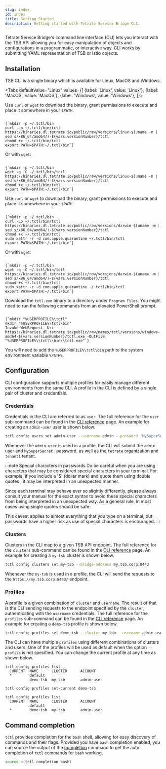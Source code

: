 ```yaml
---
slug: index
id: index
title: Getting Started
description: Getting started with Tetrate Service Bridge CLI.
---
```


Tetrate Service Bridge's command line interface (CLI) lets you interact with the
TSB API allowing you for easy manipulation of objects and configurations in a
programmatic, or interactive way. CLI works by submitting YAML representation of
TSB or Istio objects.

## Installation

TSB CLI is a single binary which is available for Linux, MacOS and Windows.

<Tabs
  defaultValue="Linux"
  values={[
    {label: 'Linux', value: 'Linux'},
    {label: 'MacOS', value: 'MacOS'},
    {label: 'Windows', value: 'Windows'},
  ]}>
  <TabItem value="Linux">

Use `curl` or `wget` to download the binary, grant permissions to execute and
place it somewhere in your `$PATH`.

<pre><code>
{`mkdir -p ~/.tctl/bin
curl -Lo ~/.tctl/bin/tctl https://binaries.dl.tetrate.io/public/raw/versions/linux-$(uname -m | sed s/x86_64/amd64/)-${vars.versionNumber}/tctl
chmod +x ~/.tctl/bin/tctl
export PATH=$PATH:~/.tctl/bin`}
</code></pre>

Or with `wget`:

<pre><code>
{`mkdir -p ~/.tctl/bin
wget -q -O ~/.tctl/bin/tctl https://binaries.dl.tetrate.io/public/raw/versions/linux-$(uname -m | sed s/x86_64/amd64/)-${vars.versionNumber}/tctl
chmod +x ~/.tctl/bin/tctl
export PATH=$PATH:~/.tctl/bin`}
</code></pre>

  </TabItem>
  <TabItem value="MacOS">

Use `curl` or `wget` to download the binary, grant permissions to execute and
place it somewhere in your `$PATH`.

<pre><code>
{`mkdir -p ~/.tctl/bin
curl -Lo ~/.tctl/bin/tctl https://binaries.dl.tetrate.io/public/raw/versions/darwin-$(uname -m | sed s/x86_64/amd64/)-${vars.versionNumber}/tctl
chmod +x ~/.tctl/bin/tctl
sudo xattr -r -d com.apple.quarantine ~/.tctl/bin/tctl
export PATH=$PATH:~/.tctl/bin`}
</code></pre>

Or with `wget`:

<pre><code>
{`mkdir -p ~/.tctl/bin
wget -q -O ~/.tctl/bin/tctl https://binaries.dl.tetrate.io/public/raw/versions/darwin-$(uname -m | sed s/x86_64/amd64/)-${vars.versionNumber}/tctl
chmod +x ~/.tctl/bin/tctl
sudo xattr -r -d com.apple.quarantine ~/.tctl/bin/tctl
export PATH=$PATH:~/.tctl/bin`}
</code></pre>

  </TabItem>
  <TabItem value="Windows">

Download the `tctl.exe` binary to a directory under `Program Files`. You might
need to run the following commands from an elevated PowerShell prompt.

<pre><code>
{`mkdir "%USERPROFILE%\tctl"
mkdir "%USERPROFILE%\tctl\bin"
Invoke-WebRequest -Uri https://binaries.dl.tetrate.io/public/raw/names/tctl/versions/windows-amd64-${vars.versionNumber}/tctl.exe -OutFile "%USERPROFILE%\\tctl\\bin\\tctl.exe"`}
</code></pre>

You will need to add the `%USERPROFILE%\tctl\bin` path to the system environment
variable `%PATH%`.

  </TabItem>
</Tabs>

## Configuration

CLI configuration supports multiple profiles for easily manage different
environments from the same CLI. A profile in the CLI is defined by a single pair
of cluster and credentials.

### Credentials

Credentials in the CLI are referred to as `user`. The full reference for the
`user` sub-command can be found in the
[CLI reference](../reference/config#tctl-config-users) page. An example for
creating an `admin-user` user is shown below.

```bash
tctl config users set admin-user --username admin --password 'MySuperSecret!' --org tetrate --tenant tenant1
```

Whenever the `admin-user` is used in a profile, the CLI will submit the `admin`
user and `MySuperSecret!` password, as well as the `tetrate` organization and
`tenant1` tenant.

:::note Special characters in passwords
Do be careful when you are using characters that may be considered special
characters in your terminal. For example, if you include a '$' (dollar mark) and
quote them using double quotes , it may be interpreted in an unexpected manner.

Since each terminal may behave ever so slightly differently, please always
consult your manual for the exact syntax to avoid these special characters from
being interpreted in an unexpected way. As a general rule, in most cases using
single quotes should be safe.

This caveat applies to almost everything that you type on a terminal, but
passwords have a higher risk as use of special characters is encouraged.
:::

### Clusters

Clusters in the CLI map to a given TSB API endpoint. The full reference for the
`clusters` sub-command can be found in the
[CLI reference](../reference/config#tctl-config-clusters) page. An example for
creating a `my-tsb` cluster is shown below.

```bash
tctl config clusters set my-tsb --bridge-address my.tsb.corp:8443
```

Whenever the `my-tsb` is used in a profile, the CLI will send the requests to
the `https://my.tsb.corp:8443/` endpoint.

### Profiles

A profile is a given combination of `cluster` and `username`. The result of that is
the CLI sending requests to the endpoint specified by the `cluster`,
authenticating with the `username` credentials. The full reference for the
`profiles` sub-command can be found in the
[CLI reference](../reference/config#tctl-config-profiles) page. An example for
creating a `demo-tsb` profile is shown below.

```bash
tctl config profiles set demo-tsb --cluster my-tsb --username admin-user
```

The CLI can have multiple `profiles` using different combinations of clusters
and users. One of the profiles will be used as default when the option
`--profile` is not specified. You can change the current profile at any time as
shown below.

```bash{outputLines: 2-5,7,9-11}
tctl config profiles list
  CURRENT  NAME      CLUSTER      ACCOUNT
  *        default
           demo-tsb  my-tsb       admin-user

tctl config profiles set-current demo-tsb

tctl config profiles list
  CURRENT  NAME      CLUSTER      ACCOUNT
           default
  *        demo-tsb  my-tsb       admin-user
```

## Command completion

`tctl` provides completion for the `bash` shell, allowing for easy discovery of
commands and their flags. Provided you have `bash` completion enabled, you can
source the output of the [completion](../reference/completion) command to get
the auto completion of `tctl` commands for `bash` working.

```bash
source <(tctl completion bash)
```
